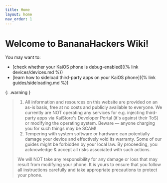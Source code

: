 ```yaml
---
title: Home
layout: home
nav_order: 1
---
```


# Welcome to BananaHackers Wiki!

You may want to:
- [check whether your KaiOS phone is debug-enabled]({% link devices/devices.md %})
- [learn how to sideload third-party apps on your KaiOS phone]({% link guides/sideloading.md %})

{: .warning }
> 1. All information and resources on this website are provided on an as-is basis, free at no costs and publicly available to everyone. We currently are NOT operating any services for e.g. injecting third-party apps via KaiStore's Developer Portal (it's against their ToS) or modifying the operating system. Beware — anyone charging you for such things may be SCAM!
> 2. Tempering with system software or hardware can potentially damage your device and effectively void its warranty. Some of our guides might be forbidden by your local law. By proceeding, you acknowledge & accept all risks associated with such actions.
> 
> We will NOT take any responsibility for any damage or loss that may result from modifying your phone. It is yours to ensure that you follow all instructions carefully and take appropriate precautions to protect your phone.